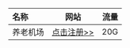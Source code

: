 
| 名称 | 网站 | 流量 |  
| :---         |     :---:      |          ---: |
| 养老机场 | [点击注册>>](https://xn--l6qx3lcvp58x.com/#/register?code=MeSlgmAK) | 20G |